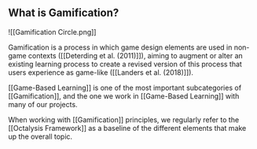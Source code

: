 ## What is Gamification?

![[Gamification Circle.png]]

Gamification is a process in which game design elements are used in non-game contexts ([[Deterding et al. (2011)]]), aiming to augment or alter an existing learning process to create a revised version of this process that users experience as game-like ([[Landers et al. (2018)]]).

[[Game-Based Learning]] is one of the most important subcategories of [[Gamification]], and the one we work in [[Game-Based Learning]] with many of our projects.

When working with [[Gamification]] principles, we regularly refer to the [[Octalysis Framework]] as a baseline of the different elements that make up the overall topic.